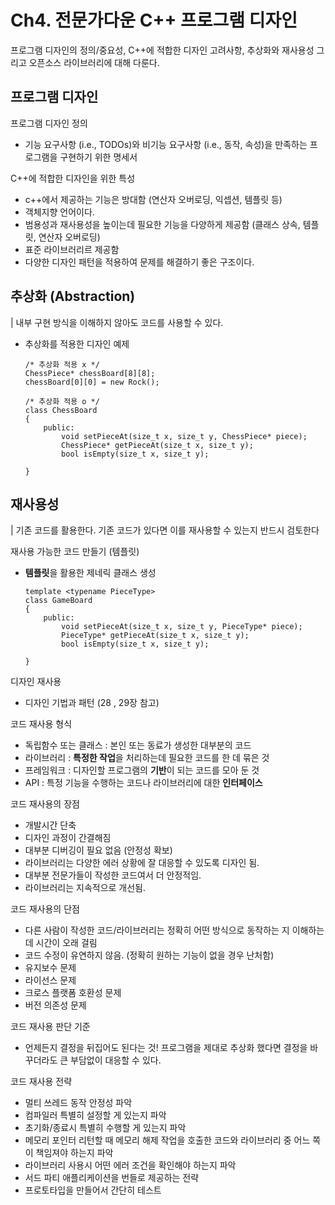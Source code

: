# Ch4. 전문가다운 C++ 프로그램 디자인

프로그램 디자인의 정의/중요성, C++에 적합한 디자인 고려사항, 추상화와 재사용성 그리고 오픈소스 라이브러리에 대해 다룬다.

## 프로그램 디자인

프로그램 디자인 정의
- 기능 요구사항 (i.e., TODOs)와 비기능 요구사항 (i.e., 동작, 속성)을 만족하는 프로그램을 구현하기 위한 명세서

C++에 적합한 디자인을 위한 특성
- c++에서 제공하는 기능은 방대함 (연산자 오버로딩, 익셉션, 템플릿 등)
- 객체지향 언어이다.
- 범용성과 재사용성을 높이는데 필요한 기능을 다양하게 제공함 (클래스 상속, 템플릿, 연산자 오버로딩)
- 표준 라이브러리르 제공함
- 다양한 디자인 패턴을 적용하여 문제를 해결하기 좋은 구조이다.

## 추상화 (Abstraction)
| 내부 구현 방식을 이해하지 않아도 코드를 사용할 수 있다.

- 추상화를 적용한 디자인 예제 

    ```
    /* 추상화 적용 x */
    ChessPiece* chessBoard[8][8];
    chessBoard[0][0] = new Rock();
    ```

    ```
    /* 추상화 적용 o */
    class ChessBoard 
    {
        public:
            void setPieceAt(size_t x, size_t y, ChessPiece* piece);
            ChessPiece* getPieceAt(size_t x, size_t y);
            bool isEmpty(size_t x, size_t y);

    }

    ```

## 재사용성
| 기존 코드를 활용한다. 기존 코드가 있다면 이를 재사용할 수 있는지 반드시 검토한다 

재사용 가능한 코드 만들기 (템플릿)

- **템플릿**을 활용한 제네릭 클래스 생성 
    ```
    template <typename PieceType>
    class GameBoard
    {
        public:
            void setPieceAt(size_t x, size_t y, PieceType* piece);
            PieceType* getPieceAt(size_t x, size_t y);
            bool isEmpty(size_t x, size_t y);

    }

    ```

디자인 재사용
- 디자인 기법과 패턴 (28 , 29장 참고)

코드 재사용 형식
- 독립함수 또는 클래스 : 본인 또는 동료가 생성한 대부분의 코드
- 라이브러리 : **특정한 작업**을 처리하는데 필요한 코드를 한 데 묶은 것
- 프레임워크 : 디자인할 프로그램의 **기반**이 되는 코드를 모아 둔 것
- API : 특정 기능을 수행하는 코드나 라이브러리에 대한 **인터페이스**


코드 재사용의 장점  
- 개발시간 단축
- 디자인 과정이 간결해짐
- 대부분 디버깅이 필요 없음 (안정성 확보)
- 라이브러리는 다양한 에러 상황에 잘 대응할 수 있도록 디자인 됨.
- 대부분 전문가들이 작성한 코드여서 더 안정적임.
- 라이브러리는 지속적으로 개선됨.

코드 재사용의 단점
- 다른 사람이 작성한 코드/라이브러리는 정확히 어떤 방식으로 동작하는 지 이해하는데 시간이 오래 걸림
- 코드 수정이 유연하지 않음. (정확히 원하는 기능이 없을 경우 난처함)
- 유지보수 문제
- 라이선스 문제
- 크로스 플랫폼 호환성 문제
- 버전 의존성 문제 

코드 재사용 판단 기준 
- 언제든지 결정을 뒤집어도 된다는 것! 프로그램을 제대로 추상화 했다면 결정을 바꾸더라도 큰 부담없이 대응할 수 있다.

코드 재사용 전략
- 멀티 쓰레드 동작 안정성 파악
- 컴파일러 특별히 설정할 게 있는지 파악
- 초기화/종료시 특별히 수행할 게 있는지 파악
- 메모리 포인터 리턴할 때 메모리 해제 작업을 호출한 코드와 라이브러리 중 어느 쪽이 책임져야 하는지 파악
- 라이브러리 사용시 어떤 에러 조건을 확인해야 하는지 파악 
- 서드 파티 애플리케이션을 번들로 제공하는 전략
- 프로토타입을 만들어서 간단히 테스트

